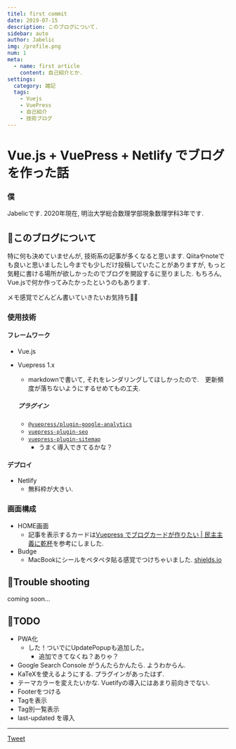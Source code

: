 ```yaml
---
titel: first commit
date: 2019-07-15
description: このブログについて.
sidebar: auto
author: Jabelic
img: /profile.png
num: 1
meta:
  - name: first article
    content: 自己紹介とか.
settings:
  category: 雑記
  tags:
    - Vuejs
    - VuePress
    - 自己紹介
    - 技術ブログ
---
```



# Vue.js + VuePress + Netlify でブログを作った話

### 僕
Jabelicです. 2020年現在, 明治大学総合数理学部現象数理学科3年です. 


## :information_desk_person:このブログについて
特に何も決めていませんが, 技術系の記事が多くなると思います. 
Qiitaやnoteでも良いと思いましたし今までも少しだけ投稿していたことがありますが, もっと気軽に書ける場所が欲しかったのでブログを開設するに至りました. 
もちろん, Vue.jsで何か作ってみたかったというのもあります.

メモ感覚でどんどん書いていきたいお気持ち:muscle::muscle:


### 使用技術

#### フレームワーク
- Vue.js

- Vuepress 1.x
  - markdownで書いて, それをレンダリングしてほしかったので.　更新頻度が落ちないようにするせめてもの工夫.


  ##### プラグイン
  - [`@vuepress/plugin-google-analytics`](https://vuepress.vuejs.org/plugin/official/plugin-google-analytics.html)
  - [`vuepress-plugin-seo`](https://www.npmjs.com/package/vuepress-plugin-seo)
  - [`vuepress-plugin-sitemap`](https://github.com/ekoeryanto/vuepress-plugin-sitemap)
    - うまく導入できてるかな？


#### デプロイ
- Netlify
  - 無料枠が大きい.


### 画面構成
- HOME画面
  - 記事を表示するカードは[Vuepress でブログカードが作りたい | 民主主義に乾杯](https://python.ms/web-card/)を参考にしました. 
- Budge
  - MacBookにシールをペタペタ貼る感覚でつけちゃいました. [shields.io](https://shields.io/)


## :information_desk_person:Trouble shooting
coming soon...


## :information_desk_person:TODO
- PWA化
  - した！ついでにUpdatePopupも追加した。
    - 追加できてなくね？ありゃ？
- Google Search Console がうんたらかんたら. ようわからん.
- KaTeXを使えるようにする. プラグインがあったはず.
- テーマカラーを変えたいかな. Vuetifyの導入にはあまり前向きでない.
- Footerをつける
- Tagを表示
- Tag別一覧表示
- last-updated を導入


---

<a href="https://twitter.com/share?ref_src=twsrc%5Etfw" class="twitter-share-button" data-show-count="false" data-size='large'>Tweet</a>
<script async src="https://platform.twitter.com/widgets.js" charset="utf-8"></script>